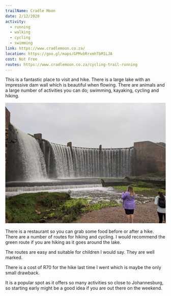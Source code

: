 ```yaml
---
trailName: Cradle Moon
date: 2/12/2020
activity:
  - running
  - walking
  - cycling
  - swimming
link: https://www.cradlemoon.co.za/
location: https://goo.gl/maps/GPMvbRrxmhTbM1LJA
cost: Not Free
routes: https://www.cradlemoon.co.za/cycling-trail-running
---
```


This is a fantastic place to visit and hike. There is a large lake with an impressive dam wall which is beautiful when flowing. There are animals and a large number of activities you can do; swimming, kayaking, cycling and hiking.

![waterfall](cradle-moon.jpg)

There is a restaurant so you can grab some food before or after a hike. There are a number of routes for hiking and cycling. I would recommend the green route if you are hiking as it goes around the lake.

The routes are easy and suitable for children I would say. They are well marked.

There is a cost of R70 for the hike last time I went which is maybe the only small drawback.

It is a popular spot as it offers so many activities so close to Johannesburg, so starting early might be a good idea if you are out there on the weekend.

